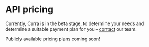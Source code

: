 # API pricing

Currently, Curra is in the beta stage, to determine your needs and determine a suitable payment plan for you – [contact](../contact_us.md) our team.

Publicly available pricing plans coming soon!